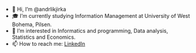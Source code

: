 - 👋 Hi, I’m @andrlikjirka
- 🎓 I’m currently studying Information Management at University of West Bohema, Pilsen.
- 👀 I’m interested in Informatics and programming, Data analysis, Statistics and Economics.
- 📫 How to reach me: [LinkedIn](https://www.linkedin.com/in/jiriandrlik/)

<!---
andrlikjirka/andrlikjirka is a ✨ special ✨ repository because its `README.md` (this file) appears on your GitHub profile.
You can click the Preview link to take a look at your changes.
--->
